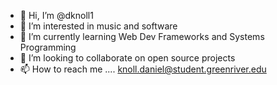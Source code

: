 - 👋 Hi, I’m @dknoll1
- 👀 I’m interested in music and software
- 🌱 I’m currently learning Web Dev Frameworks and Systems Programming 
- 💞️ I’m looking to collaborate on open source projects
- 📫 How to reach me .... knoll.daniel@student.greenriver.edu

